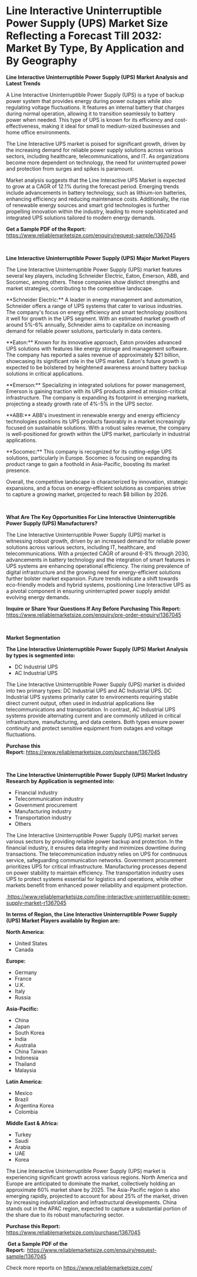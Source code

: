 <p><h1>Line Interactive Uninterruptible Power Supply (UPS) Market Size Reflecting a Forecast Till 2032: Market By Type, By Application and By Geography</h1></p><p><strong>Line Interactive Uninterruptible Power Supply (UPS) Market Analysis and Latest Trends</strong></p>
<p><p>A Line Interactive Uninterruptible Power Supply (UPS) is a type of backup power system that provides energy during power outages while also regulating voltage fluctuations. It features an internal battery that charges during normal operation, allowing it to transition seamlessly to battery power when needed. This type of UPS is known for its efficiency and cost-effectiveness, making it ideal for small to medium-sized businesses and home office environments. </p><p>The Line Interactive UPS market is poised for significant growth, driven by the increasing demand for reliable power supply solutions across various sectors, including healthcare, telecommunications, and IT. As organizations become more dependent on technology, the need for uninterrupted power and protection from surges and spikes is paramount. </p><p>Market analysis suggests that the Line Interactive UPS Market is expected to grow at a CAGR of 12.1% during the forecast period. Emerging trends include advancements in battery technology, such as lithium-ion batteries, enhancing efficiency and reducing maintenance costs. Additionally, the rise of renewable energy sources and smart grid technologies is further propelling innovation within the industry, leading to more sophisticated and integrated UPS solutions tailored to modern energy demands.</p></p>
<p><strong>Get a Sample PDF of the Report:&nbsp;</strong> <a href="https://www.reliablemarketsize.com/enquiry/request-sample/1367045?utm_campaign=2773&utm_medium=2&utm_source=Github&utm_content=ia&utm_term=11042025&utm_id=line-interactive-uninterruptible-power-supply-ups">https://www.reliablemarketsize.com/enquiry/request-sample/1367045</a></p>
<p>&nbsp;</p>
<p><strong>Line Interactive Uninterruptible Power Supply (UPS) Major Market Players</strong></p>
<p><p>The Line Interactive Uninterruptible Power Supply (UPS) market features several key players, including Schneider Electric, Eaton, Emerson, ABB, and Socomec, among others. These companies show distinct strengths and market strategies, contributing to the competitive landscape.</p><p>**Schneider Electric:** A leader in energy management and automation, Schneider offers a range of UPS systems that cater to various industries. The company's focus on energy efficiency and smart technology positions it well for growth in the UPS segment. With an estimated market growth of around 5%-6% annually, Schneider aims to capitalize on increasing demand for reliable power solutions, particularly in data centers.</p><p>**Eaton:** Known for its innovative approach, Eaton provides advanced UPS solutions with features like energy storage and management software. The company has reported a sales revenue of approximately $21 billion, showcasing its significant role in the UPS market. Eaton's future growth is expected to be bolstered by heightened awareness around battery backup solutions in critical applications.</p><p>**Emerson:** Specializing in integrated solutions for power management, Emerson is gaining traction with its UPS products aimed at mission-critical infrastructure. The company is expanding its footprint in emerging markets, projecting a steady growth rate of 4%-5% in the UPS sector.</p><p>**ABB:** ABB's investment in renewable energy and energy efficiency technologies positions its UPS products favorably in a market increasingly focused on sustainable solutions. With a robust sales revenue, the company is well-positioned for growth within the UPS market, particularly in industrial applications.</p><p>**Socomec:** This company is recognized for its cutting-edge UPS solutions, particularly in Europe. Socomec is focusing on expanding its product range to gain a foothold in Asia-Pacific, boosting its market presence.</p><p>Overall, the competitive landscape is characterized by innovation, strategic expansions, and a focus on energy-efficient solutions as companies strive to capture a growing market, projected to reach $8 billion by 2026.</p></p>
<p>&nbsp;</p>
<p><strong>What Are The Key Opportunities For Line Interactive Uninterruptible Power Supply (UPS) Manufacturers?</strong></p>
<p><p>The Line Interactive Uninterruptible Power Supply (UPS) market is witnessing robust growth, driven by an increased demand for reliable power solutions across various sectors, including IT, healthcare, and telecommunications. With a projected CAGR of around 6-8% through 2030, advancements in battery technology and the integration of smart features in UPS systems are enhancing operational efficiency. The rising prevalence of digital infrastructure and the growing need for energy-efficient solutions further bolster market expansion. Future trends indicate a shift towards eco-friendly models and hybrid systems, positioning Line Interactive UPS as a pivotal component in ensuring uninterrupted power supply amidst evolving energy demands.</p></p>
<p><strong>Inquire or Share Your Questions If Any Before Purchasing This Report:</strong> <a href="https://www.reliablemarketsize.com/enquiry/pre-order-enquiry/1367045?utm_campaign=2773&utm_medium=2&utm_source=Github&utm_content=ia&utm_term=11042025&utm_id=line-interactive-uninterruptible-power-supply-ups">https://www.reliablemarketsize.com/enquiry/pre-order-enquiry/1367045</a></p>
<p>&nbsp;</p>
<p><strong>Market Segmentation</strong></p>
<p><strong>The Line Interactive Uninterruptible Power Supply (UPS) Market Analysis by types is segmented into:</strong></p>
<p><ul><li>DC Industrial UPS</li><li>AC Industrial UPS</li></ul></p>
<p><p>The Line Interactive Uninterruptible Power Supply (UPS) market is divided into two primary types: DC Industrial UPS and AC Industrial UPS. DC Industrial UPS systems primarily cater to environments requiring stable direct current output, often used in industrial applications like telecommunications and transportation. In contrast, AC Industrial UPS systems provide alternating current and are commonly utilized in critical infrastructure, manufacturing, and data centers. Both types ensure power continuity and protect sensitive equipment from outages and voltage fluctuations.</p></p>
<p><strong>Purchase this Report:&nbsp;</strong><a href="https://www.reliablemarketsize.com/purchase/1367045?utm_campaign=2773&utm_medium=2&utm_source=Github&utm_content=ia&utm_term=11042025&utm_id=line-interactive-uninterruptible-power-supply-ups">https://www.reliablemarketsize.com/purchase/1367045</a></p>
<p>&nbsp;</p>
<p><strong>The Line Interactive Uninterruptible Power Supply (UPS) Market Industry Research by Application is segmented into:</strong></p>
<p><ul><li>Financial industry</li><li>Telecommunication industry</li><li>Government procurement</li><li>Manufacturing industry</li><li>Transportation industry</li><li>Others</li></ul></p>
<p><p>The Line Interactive Uninterruptible Power Supply (UPS) market serves various sectors by providing reliable power backup and protection. In the financial industry, it ensures data integrity and minimizes downtime during transactions. The telecommunication industry relies on UPS for continuous service, safeguarding communication networks. Government procurement prioritizes UPS for critical infrastructure. Manufacturing processes depend on power stability to maintain efficiency. The transportation industry uses UPS to protect systems essential for logistics and operations, while other markets benefit from enhanced power reliability and equipment protection.</p></p>
<p><a href="https://www.reliablemarketsize.com/line-interactive-uninterruptible-power-supply-market-r1367045?utm_campaign=2773&utm_medium=2&utm_source=Github&utm_content=ia&utm_term=11042025&utm_id=line-interactive-uninterruptible-power-supply-ups">&nbsp;https://www.reliablemarketsize.com/line-interactive-uninterruptible-power-supply-market-r1367045</a></p>
<p><strong>In terms of Region, the Line Interactive Uninterruptible Power Supply (UPS) Market Players available by Region are:</strong></p>
<p>
    <p> <strong> North America: </strong>
        <ul>
            <li>United States</li>
            <li>Canada</li>
        </ul>
        </p> 
    <p> <strong> Europe: </strong>
        <ul>
            <li>Germany</li>
            <li>France</li>
            <li>U.K.</li>
            <li>Italy</li>
            <li>Russia</li>
        </ul>
        </p> 
    <p> <strong> Asia-Pacific: </strong>
        <ul>
            <li>China</li>
            <li>Japan</li>
            <li>South Korea</li>
            <li>India</li>
            <li>Australia</li>
            <li>China Taiwan</li>
            <li>Indonesia</li>
            <li>Thailand</li>
            <li>Malaysia</li>
        </ul>
        </p> 
    <p> <strong> Latin America: </strong>
        <ul>
            <li>Mexico</li>
            <li>Brazil</li>
            <li>Argentina Korea</li>
            <li>Colombia</li>
        </ul>
        </p> 
    <p> <strong> Middle East & Africa: </strong>
        <ul>
            <li>Turkey</li>
            <li>Saudi</li>
            <li>Arabia</li>
            <li>UAE</li>
            <li>Korea</li>
        </ul>
    </p>
    </p>
<p><p>The Line Interactive Uninterruptible Power Supply (UPS) market is experiencing significant growth across various regions. North America and Europe are anticipated to dominate the market, collectively holding an approximate 60% market share by 2025. The Asia-Pacific region is also emerging rapidly, projected to account for about 25% of the market, driven by increasing industrialization and infrastructural developments. China stands out in the APAC region, expected to capture a substantial portion of the share due to its robust manufacturing sector.</p></p>
<p><strong>Purchase this Report: </strong><a href="https://www.reliablemarketsize.com/purchase/1367045?utm_campaign=2773&utm_medium=2&utm_source=Github&utm_content=ia&utm_term=11042025&utm_id=line-interactive-uninterruptible-power-supply-ups">https://www.reliablemarketsize.com/purchase/1367045</a></p>
<p>&nbsp;<strong>Get a Sample PDF of the Report:&nbsp;&nbsp;</strong><a href="https://www.reliablemarketsize.com/enquiry/request-sample/1367045?utm_campaign=2773&utm_medium=2&utm_source=Github&utm_content=ia&utm_term=11042025&utm_id=line-interactive-uninterruptible-power-supply-ups">https://www.reliablemarketsize.com/enquiry/request-sample/1367045</a></p>
<p><strong></strong></p>
<p>Check more reports on <a href="https://www.reliablemarketsize.com/?utm_campaign=2773&utm_medium=2&utm_source=Github&utm_content=ia&utm_term=11042025&utm_id=line-interactive-uninterruptible-power-supply-ups">https://www.reliablemarketsize.com/</a></p>